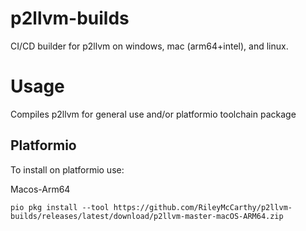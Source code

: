 # p2llvm-builds
CI/CD builder for p2llvm on windows, mac (arm64+intel), and linux.

# Usage
Compiles p2llvm for general use and/or platformio toolchain package
## Platformio
To install on platformio use:

Macos-Arm64
```
pio pkg install --tool https://github.com/RileyMcCarthy/p2llvm-builds/releases/latest/download/p2llvm-master-macOS-ARM64.zip
```
